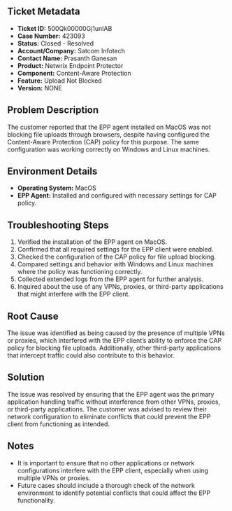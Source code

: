 ## Ticket Metadata
- **Ticket ID:** 500Qk00000Gj1unIAB
- **Case Number:** 423093
- **Status:** Closed - Resolved
- **Account/Company:** Satcom Infotech
- **Contact Name:** Prasanth Ganesan
- **Product:** Netwrix Endpoint Protector
- **Component:** Content-Aware Protection
- **Feature:** Upload Not Blocked
- **Version:** NONE

## Problem Description
The customer reported that the EPP agent installed on MacOS was not blocking file uploads through browsers, despite having configured the Content-Aware Protection (CAP) policy for this purpose. The same configuration was working correctly on Windows and Linux machines.

## Environment Details
- **Operating System:** MacOS
- **EPP Agent:** Installed and configured with necessary settings for CAP policy.

## Troubleshooting Steps
1. Verified the installation of the EPP agent on MacOS.
2. Confirmed that all required settings for the EPP client were enabled.
3. Checked the configuration of the CAP policy for file upload blocking.
4. Compared settings and behavior with Windows and Linux machines where the policy was functioning correctly.
5. Collected extended logs from the EPP agent for further analysis.
6. Inquired about the use of any VPNs, proxies, or third-party applications that might interfere with the EPP client.

## Root Cause
The issue was identified as being caused by the presence of multiple VPNs or proxies, which interfered with the EPP client’s ability to enforce the CAP policy for blocking file uploads. Additionally, other third-party applications that intercept traffic could also contribute to this behavior.

## Solution
The issue was resolved by ensuring that the EPP agent was the primary application handling traffic without interference from other VPNs, proxies, or third-party applications. The customer was advised to review their network configuration to eliminate conflicts that could prevent the EPP client from functioning as intended.

## Notes
- It is important to ensure that no other applications or network configurations interfere with the EPP client, especially when using multiple VPNs or proxies.
- Future cases should include a thorough check of the network environment to identify potential conflicts that could affect the EPP functionality.
